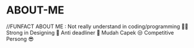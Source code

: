 # ABOUT-ME
//FUNFACT ABOUT ME  :
  Not really understand in coding/programming 😶‍🌫️
  Strong in Designing 🤩
  Anti deadliner 🙌
  Mudah Capek 😒
  Competitive Persong 😎
